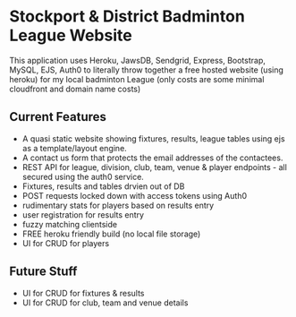 # Stockport & District Badminton League Website
This application uses Heroku, JawsDB, Sendgrid, Express, Bootstrap, MySQL, EJS, Auth0 to literally throw together a free hosted website (using heroku) for my local badminton League (only costs are some minimal cloudfront and domain name costs)

## Current Features
* A quasi static website showing fixtures, results, league tables using ejs as a template/layout engine.
* A contact us form that protects the email addresses of the contactees.
* REST API for league, division, club, team, venue & player endpoints - all secured using the auth0 service.
* Fixtures, results and tables drvien out of DB
* POST requests locked down with access tokens using Auth0
* rudimentary stats for players based on results entry
* user registration for results entry
* fuzzy matching clientside
* FREE heroku friendly build (no local file storage)
* UI for CRUD for players


## Future Stuff
* UI for CRUD for fixtures & results
* UI for CRUD for club, team and venue details